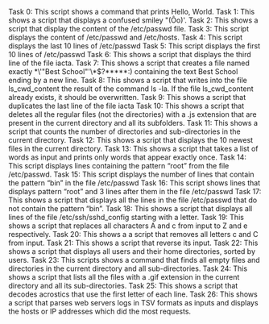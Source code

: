 Task 0: This script shows a command that prints Hello, World.
Task 1: This shows a script that displays a confused smiley "(Ôo)'.
Task 2: This shows a script that display the content of the /etc/passwd file.
Task 3: This script displays the content of /etc/passwd and /etc/hosts.
Task 4: This script displays the last 10 lines of /etc/passwd
Task 5: This script displays the first 10 lines of /etc/passwd
Task 6: This shows a script that displays the third line of the file iacta.
Task 7: This shows a script that creates a file named exactly \*\\'"Best School"\'\\*$\?\*\*\*\*\*:) containing the text Best School ending by a new line.
Task 8: This shows a script that writes into the file ls_cwd_content the result of the command ls -la. If the file ls_cwd_content already exists, it should be overwritten.
Task 9: This shows a script that duplicates the last line of the file iacta
Task 10: This shows a script that deletes all the regular files (not the directories) with a .js extension that are present in the current directory and all its subfolders.
Task 11: This shows a script that counts the number of directories and sub-directories in the current directory.
Task 12: This shows a script that displays the 10 newest files in the current directory.
Task 13: This shows a script that takes a list of words as input and prints only words that appear exactly once.
Task 14: This script displays lines containing the pattern “root” from the file /etc/passwd.
Task 15: This script displays the number of lines that contain the pattern “bin” in the file /etc/passwd
Task 16: This script shows lines that displays pattern “root” and 3 lines after them in the file /etc/passwd
Task 17: This shows a script that displays all the lines in the file /etc/passwd that do not contain the pattern “bin”.
Task 18: This shows a script that displays all lines of the file /etc/ssh/sshd_config starting with a letter.
Task 19: This shows a script that replaces all characters A and c from input to Z and e respectively.
Task 20: This shows a a script that removes all letters c and C from input.
Task 21: This shows a script that reverse its input.
Task 22: This shows a script that displays all users and their home directories, sorted by users.
Task 23: This scripts shows a command that finds all empty files and directories in the current directory and all sub-directories. 
Task 24: This shows a script that lists all the files with a .gif extension in the current directory and all its sub-directories.
Task 25: This shows a script that decodes acrostics that use the first letter of each line.
Task 26: This shows a script that parses web servers logs in TSV formats as inputs and displays the hosts or IP addresses which did the most requests.
